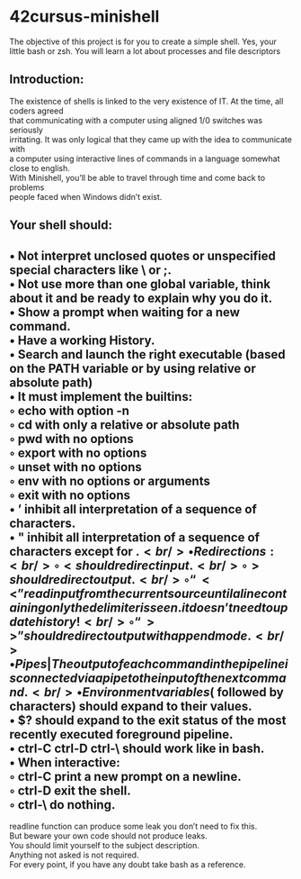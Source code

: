 # 42cursus-minishell
The objective of this project is for you to create a simple shell. Yes, your<br/>
little bash or zsh. You will learn a lot about processes and file descriptors<br/>

## Introduction:
The existence of shells is linked to the very existence of IT. At the time, all coders agreed<br/>
that communicating with a computer using aligned 1/0 switches was seriously<br/>
irritating. It was only logical that they came up with the idea to communicate with<br/>
a computer using interactive lines of commands in a language somewhat close to english.<br/>
With Minishell, you’ll be able to travel through time and come back to problems<br/>
people faced when Windows didn’t exist.<br/>

Your shell should:
---
• Not interpret unclosed quotes or unspecified special characters like \ or ;.<br/>
• Not use more than one global variable, think about it and be ready to explain why you do it.<br/>
• Show a prompt when waiting for a new command.<br/>
• Have a working History.<br/>
• Search and launch the right executable (based on the PATH variable or by using relative or absolute path)<br/>
• It must implement the builtins:<br/>
  ◦ echo with option -n<br/>
  ◦ cd with only a relative or absolute path<br/>
  ◦ pwd with no options<br/>
  ◦ export with no options<br/>
  ◦ unset with no options<br/>
  ◦ env with no options or arguments<br/>
  ◦ exit with no options<br/>
• ’ inhibit all interpretation of a sequence of characters.<br/>
• " inhibit all interpretation of a sequence of characters except for $.<br/>
• Redirections:<br/>
  ◦ < should redirect input.<br/>
  ◦ > should redirect output.<br/>
  ◦ “<<” read input from the current source until a line containing only the delimiter is seen. it doesn’t need to update history!<br/>
  ◦ “>>” should redirect output with append mode.<br/>
• Pipes | The output of each command in the pipeline is connected via a pipe to the input of the next command.<br/>
• Environment variables ($ followed by characters) should expand to their values.<br/>
• $? should expand to the exit status of the most recently executed foreground pipeline.<br/>
• ctrl-C ctrl-D ctrl-\ should work like in bash.<br/>
• When interactive:<br/>
  ◦ ctrl-C print a new prompt on a newline.<br/>
  ◦ ctrl-D exit the shell.<br/>
  ◦ ctrl-\ do nothing.<br/>
---
readline function can produce some leak you don’t need to fix this.<br/>
But beware your own code should not produce leaks.<br/>
You should limit yourself to the subject description.<br/>
Anything not asked is not required.<br/>
For every point, if you have any doubt take bash as a reference.<br/>
